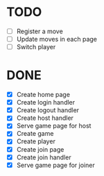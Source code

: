 # TODO

  - [ ] Register a move
  - [ ] Update moves in each page
  - [ ] Switch player

# DONE

  - [x] Create home page
  - [x] Create login handler
  - [x] Create logout handler
  - [x] Create host handler
  - [x] Serve game page for host
  - [x] Create game
  - [x] Create player
  - [x] Create join page
  - [x] Create join handler
  - [x] Serve game page for joiner
